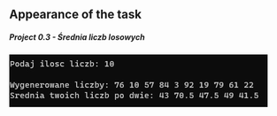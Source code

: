 ## Appearance of the task

##### Project 0.3 - Średnia liczb losowych
<img src="Project 0.3 - Średnia liczb losowych.jpg"/>
